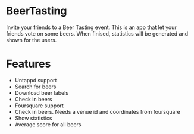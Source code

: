 BeerTasting
===========
Invite your friends to a Beer Tasting event. This is an app that let your friends vote on some beers. When finised,
statistics will be generated and shown for the users.

Features
=
- Untappd support
-   Search for beers
-   Download beer labels
-   Check in beers
- Foursquare support
-   Check in beers. Needs a venue id and coordinates from foursquare
- Show statistics
-   Average score for all beers
